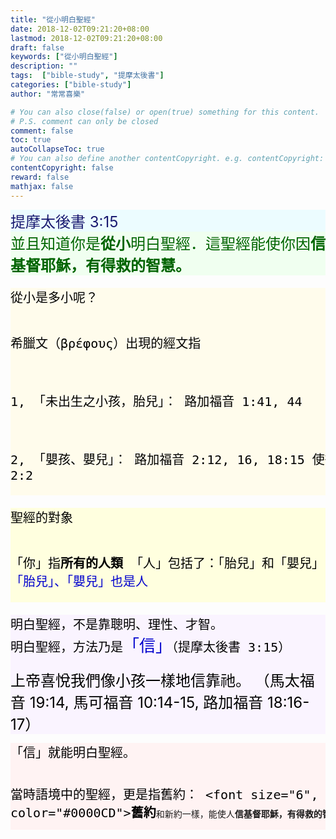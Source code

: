 ```yaml
---
title: "從小明白聖經"
date: 2018-12-02T09:21:20+08:00
lastmod: 2018-12-02T09:21:20+08:00
draft: false
keywords: ["從小明白聖經"]
description: ""
tags:  ["bible-study", "提摩太後書"]
categories: ["bible-study"]
author: "常常喜樂"

# You can also close(false) or open(true) something for this content.
# P.S. comment can only be closed
comment: false
toc: true
autoCollapseToc: true
# You can also define another contentCopyright. e.g. contentCopyright: "This is another copyright."
contentCopyright: false
reward: false
mathjax: false
---
```


<div style="background-color:#ECFCFF"><font size="5", color="#191970">
提摩太後書 3:15
</font>
</div>

<div style="background-color:#F0FFF0"><font size="5", color="#006400">
並且知道你是<b>從小</b>明白聖經．這聖經能使你因<b>信基督耶穌，有得救的智慧。</b>
</font>
</div>

<div style="background-color:#FFFCEC"><font size="5", color="#000000">
<pre>
從小是多小呢？

希臘文（βρέφους）出現的經文指

1, 「未出生之小孩，胎兒」：
路加福音 1:41, 44

2, 「嬰孩、嬰兒」：
路加福音 2:12, 16, 18:15
使徒行傳 7:19
彼得前書 2:2
</pre>
</font>
</div>

<div style="background-color:#FFFFDF"><font size="5", color="#000000">
<pre>
聖經的對象

「你」指<b>所有的人類</b>
「人」包括了：「胎兒」和「嬰兒」
<font color="#0000CD">「胎兒」、「嬰兒」也是人</font>
</pre>
</font>
</div>

<div style="background-color:#FAF4FF"><font size="5", color="#000000">
<pre>
明白聖經，不是靠聰明、理性、才智。
明白聖經，方法乃是<font size="6", color="#0000CD">「信」</font>（提摩太後書 3:15）
</pre>
上帝喜悅我們像小孩一樣地信靠祂。
（馬太福音 19:14, 馬可福音 10:14-15, 路加福音 18:16-17）
</font>
</div>

<div style="background-color:#FFF3F3"><font size="5", color="#000000">
<pre>
「信」就能明白聖經。

當時語境中的聖經，更是指舊約：
<font size="6", color="#0000CD"><b>舊約</b></font>和新約一樣，能使人<b>信基督耶穌，有得救的智慧。</b>
</pre>
</font>
</div>
